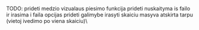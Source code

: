 TODO:
prideti medzio vizualaus piesimo funkcija
prideti nuskaityma is failo ir irasima i faila opcijas
prideti galimybe irasyti skaiciu masyva atskirta tarpu (vietoj ivedimo po viena skaiciu)\
